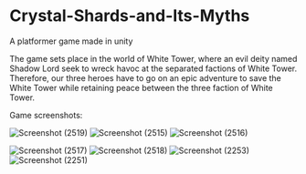 # Crystal-Shards-and-Its-Myths

A platformer game made in unity

The game sets place in the world of White Tower, where an evil deity named Shadow Lord seek to wreck havoc at the separated factions of White Tower. Therefore, our three heroes have to go on an epic adventure to save the White Tower while retaining peace between the three faction of White Tower.

Game screenshots:

![Screenshot (2519)](https://user-images.githubusercontent.com/56445175/156365804-065c3c70-456c-43c2-8072-4b0f075c6a28.png)
![Screenshot (2515)](https://user-images.githubusercontent.com/56445175/156365816-f9f2c3a9-0020-4cfc-9c5e-038c7c70a875.png)
![Screenshot (2516)](https://user-images.githubusercontent.com/56445175/156365823-9b587c2f-0338-4964-969c-0c83069aa2aa.png)

![Screenshot (2517)](https://user-images.githubusercontent.com/56445175/156365835-d7bc83c8-44a1-46db-9101-e29c5b14e55f.png)
![Screenshot (2518)](https://user-images.githubusercontent.com/56445175/156365841-97fbe99d-8a6a-468d-9574-a807e9666571.png)
![Screenshot (2253)](https://user-images.githubusercontent.com/56445175/156365879-3c7536b2-939e-4fa0-8bf7-9e4405a23b5e.png)
![Screenshot (2251)](https://user-images.githubusercontent.com/56445175/156365892-c0d935f6-2d99-4134-8562-a9ce6c1eaf67.png)
